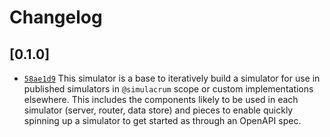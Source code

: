 # Changelog

## \[0.1.0]

- [`58ae1d9`](https://github.com/thefrontside/simulacrum/commit/58ae1d9d5719775a7595ec9bbf55b2c015a892bf) This simulator is a base to iteratively build a simulator for use in published simulators in `@simulacrum` scope or custom implementations elsewhere. This includes the components likely to be used in each simulator (server, router, data store) and pieces to enable quickly spinning up a simulator to get started as through an OpenAPI spec.
